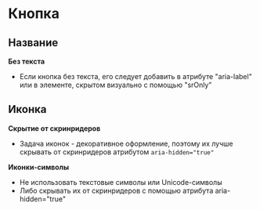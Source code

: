 # **Кнопка**

## Название
**Без текста**
- Если кнопка без текста, его следует добавить в атрибуте "aria-label" или в элементе, скрытом визуально с помощью "srOnly"


## Иконка
**Скрытие от скринридеров**
- Задача иконок - декоративное оформление, поэтому их лучше скрывать от скринридеров атрибутом `aria-hidden="true"`

**Иконки-символы**
- Не использовать текстовые символы или Unicode-символы
- Либо скрывать их от скринридеров с помощью атрибута aria-hidden="true"